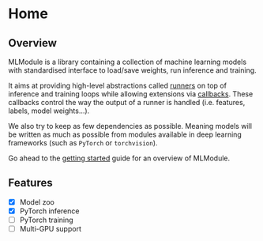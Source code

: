 # Home

## Overview

MLModule is a library containing a collection of machine learning models
with standardised interface to load/save weights, run inference and training.

It aims at providing high-level abstractions called [runners](references/runners.md)
on top of inference and training loops
while allowing extensions via [callbacks](references/callbacks.md).
These callbacks control the way the output of a runner is handled
(i.e. features, labels, model weights...).

We also try to keep as few dependencies as possible.
Meaning models will be written as much as possible from
modules available in deep learning frameworks (such as `PyTorch` or `torchvision`).

Go ahead to the [getting started](1-getting-started.md) guide for an overview of MLModule.

## Features

- [x] Model zoo
- [x] PyTorch inference
- [ ] PyTorch training
- [ ] Multi-GPU support
